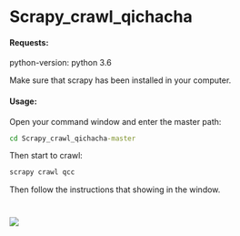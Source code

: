# Scrapy_crawl_qichacha

#### Requests:

python-version: python 3.6

Make sure that scrapy has been installed in your computer.

#### Usage:

Open your command window and enter the master path:

```cmd
cd Scrapy_crawl_qichacha-master
```

Then start to crawl:

```cmd
scrapy crawl qcc
```

Then follow the instructions that showing in the window.

![](C:\Users\37661\Desktop\cmd.png)
=======

